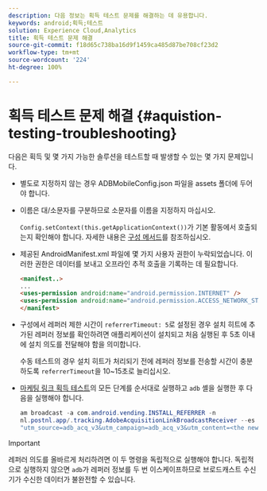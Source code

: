 ```yaml
---
description: 다음 정보는 획득 테스트 문제를 해결하는 데 유용합니다.
keywords: android;획득;테스트
solution: Experience Cloud,Analytics
title: 획득 테스트 문제 해결
source-git-commit: f18d65c738ba16d9f1459ca485d87be708cf23d2
workflow-type: tm+mt
source-wordcount: '224'
ht-degree: 100%

---
```



# 획득 테스트 문제 해결 {#aquistion-testing-troubleshooting}

다음은 획득 및 몇 가지 가능한 솔루션을 테스트할 때 발생할 수 있는 몇 가지 문제입니다.

* 별도로 지정하지 않는 경우 ADBMobileConfig.json 파일을 assets 폴더에 두어야 합니다.

* 이름은 대/소문자를 구분하므로 소문자를 이름을 지정하지 마십시오.

   `Config.setContext(this.getApplicationContext())`가 기본 활동에서 호출되는지 확인해야 합니다. 자세한 내용은 [구성 메서드](../configuration/methods.md)를 참조하십시오.

* 제공된 AndroidManifest.xml 파일에 몇 가지 사용자 권한이 누락되었습니다. 이러한 권한은 데이터를 보내고 오프라인 추적 호출을 기록하는 데 필요합니다.

   ```html
   <manifest..>
   ... 
   <uses-permission android:name="android.permission.INTERNET" />
   <uses-permission android:name="android.permission.ACCESS_NETWORK_STATE" />
   </manifest>
   ```

* 구성에서 레퍼러 제한 시간이 `referrerTimeout: 5`로 설정된 경우 설치 히트에 추가된 레퍼러 정보를 확인하려면 애플리케이션이 설치되고 처음 실행된 후 5초 이내에 설치 의도를 전달해야 함을 의미합니다.

   수동 테스트의 경우 설치 히트가 처리되기 전에 레퍼러 정보를 전송할 시간이 충분하도록 `referrerTimeout`을 10~15초로 늘리십시오.

* [마케팅 링크 획득 테스트](t-t-testing-marketing-link-acquisition.md)의 모든 단계를 순서대로 실행하고 `adb` 셸을 실행한 후 다음을 실행해야 합니다.

   ```java
   am broadcast -a com.android.vending.INSTALL_REFERRER -n 
   nl.postnl.app/.tracking.AdobeAcquisitionLinkBroadcastReceiver --es "referrer"
   "utm_source=adb_acq_v3&utm_campaign=adb_acq_v3&utm_content=<the newly generated id at step #7>"
   ```

>[!IMPORTANT]
>
>레퍼러 의도를 올바르게 처리하려면 이 두 명령을 독립적으로 실행해야 합니다. 독립적으로 실행하지 않으면 `adb`가 레퍼러 정보를 두 번 이스케이프하므로 브로드캐스트 수신기가 수신한 데이터가 불완전할 수 있습니다.
